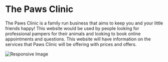 # The Paws Clinic
The Paws Clinic is a family run business that aims to keep
you and your little friends happy! This website would be used
by people looking for professional pampers for their animals 
and looking to book online appointments and questions. This 
website will have information on the services that Paws
Clinic will be offering with prices and offers.

![Responsive Image](https://cdn.discordapp.com/attachments/795185441778303052/913797718189670410/unknown.png)